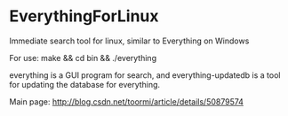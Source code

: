 # EverythingForLinux
Immediate search tool for linux, similar to Everything on Windows

For use:
make &&
cd bin &&
./everything

everything is a GUI program for search, and everything-updatedb is a tool for updating the database for everything.

Main page:
http://blog.csdn.net/toormi/article/details/50879574
